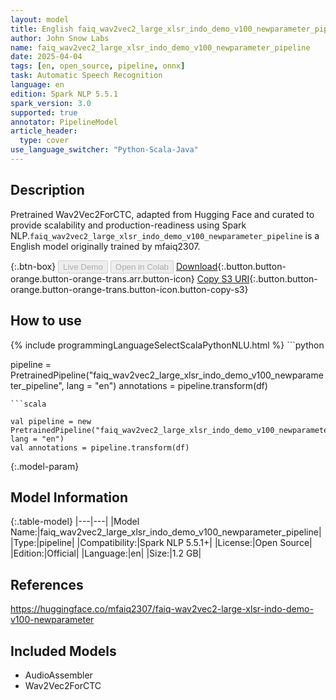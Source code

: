 ```yaml
---
layout: model
title: English faiq_wav2vec2_large_xlsr_indo_demo_v100_newparameter_pipeline pipeline Wav2Vec2ForCTC from mfaiq2307
author: John Snow Labs
name: faiq_wav2vec2_large_xlsr_indo_demo_v100_newparameter_pipeline
date: 2025-04-04
tags: [en, open_source, pipeline, onnx]
task: Automatic Speech Recognition
language: en
edition: Spark NLP 5.5.1
spark_version: 3.0
supported: true
annotator: PipelineModel
article_header:
  type: cover
use_language_switcher: "Python-Scala-Java"
---
```


## Description

Pretrained Wav2Vec2ForCTC, adapted from Hugging Face and curated to provide scalability and production-readiness using Spark NLP.`faiq_wav2vec2_large_xlsr_indo_demo_v100_newparameter_pipeline` is a English model originally trained by mfaiq2307.

{:.btn-box}
<button class="button button-orange" disabled>Live Demo</button>
<button class="button button-orange" disabled>Open in Colab</button>
[Download](https://s3.amazonaws.com/auxdata.johnsnowlabs.com/public/models/faiq_wav2vec2_large_xlsr_indo_demo_v100_newparameter_pipeline_en_5.5.1_3.0_1743773440298.zip){:.button.button-orange.button-orange-trans.arr.button-icon}
[Copy S3 URI](s3://auxdata.johnsnowlabs.com/public/models/faiq_wav2vec2_large_xlsr_indo_demo_v100_newparameter_pipeline_en_5.5.1_3.0_1743773440298.zip){:.button.button-orange.button-orange-trans.button-icon.button-copy-s3}

## How to use



<div class="tabs-box" markdown="1">
{% include programmingLanguageSelectScalaPythonNLU.html %}
```python

pipeline = PretrainedPipeline("faiq_wav2vec2_large_xlsr_indo_demo_v100_newparameter_pipeline", lang = "en")
annotations =  pipeline.transform(df)   

```
```scala

val pipeline = new PretrainedPipeline("faiq_wav2vec2_large_xlsr_indo_demo_v100_newparameter_pipeline", lang = "en")
val annotations = pipeline.transform(df)

```
</div>

{:.model-param}
## Model Information

{:.table-model}
|---|---|
|Model Name:|faiq_wav2vec2_large_xlsr_indo_demo_v100_newparameter_pipeline|
|Type:|pipeline|
|Compatibility:|Spark NLP 5.5.1+|
|License:|Open Source|
|Edition:|Official|
|Language:|en|
|Size:|1.2 GB|

## References

https://huggingface.co/mfaiq2307/faiq-wav2vec2-large-xlsr-indo-demo-v100-newparameter

## Included Models

- AudioAssembler
- Wav2Vec2ForCTC